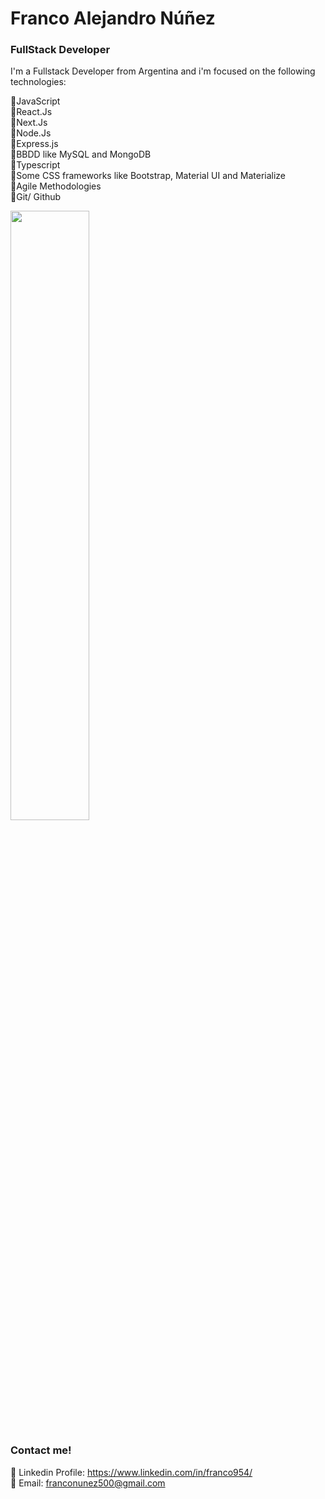 <h1 >Franco Alejandro Núñez</h1>
<h3 >FullStack Developer</h3>

<div>
<p>I'm a Fullstack Developer from Argentina and i'm focused on the following technologies:</p>
</div>

<div>
📌JavaScript <br>
📌React.Js <br>
📌Next.Js <br>
📌Node.Js <br>
📌Express.js <br>
📌BBDD like MySQL and MongoDB <br>
📌Typescript <br>
📌Some CSS frameworks like Bootstrap, Material UI and Materialize <br>
📌Agile Methodologies<br>
📌Git/ Github<br>
</div>

<p align="left">
<a href="https://github.com/franco954">
<img width="50%" src="https://github-readme-streak-stats.herokuapp.com?user=franco954&theme=github-dark-blue&date_format=M%20j%5B%2C%20Y%5D&fire=DD2727" />
</a>
</p>

### Contact me!

📌 Linkedin Profile: https://www.linkedin.com/in/franco954/ 
<br>
📌 Email: franconunez500@gmail.com














